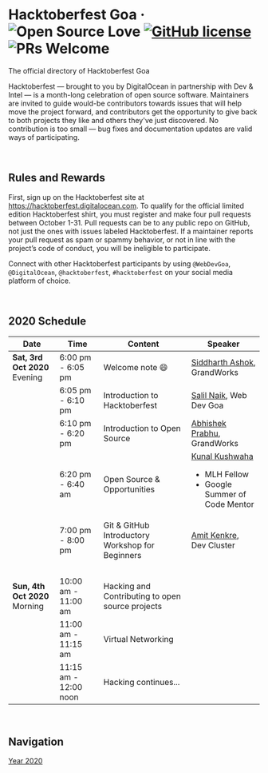 # Hacktoberfest Goa &middot; ![Open Source Love](https://badges.frapsoft.com/os/v2/open-source.svg?v=103) [![GitHub license](https://img.shields.io/badge/license-MIT-blue.svg)](/LICENSE) ![PRs Welcome](https://img.shields.io/badge/PRs-welcome-green.svg)
The official directory of Hacktoberfest Goa

Hacktoberfest — brought to you by DigitalOcean in partnership with Dev & Intel — is a month-long celebration of open source software. Maintainers are invited to guide would-be contributors towards issues that will help move the project forward, and contributors get the opportunity to give back to both projects they like and others they've just discovered. No contribution is too small — bug fixes and documentation updates are valid ways of participating.

<br />

## Rules and Rewards
First, sign up on the Hacktoberfest site at https://hacktoberfest.digitalocean.com. To qualify for the official limited edition Hacktoberfest shirt, you must register and make four pull requests between October 1-31. Pull requests can be to any public repo on GitHub, not just the ones with issues labeled Hacktoberfest. If a maintainer reports your pull request as spam or spammy behavior, or not in line with the project’s code of conduct, you will be ineligible to participate.

Connect with other Hacktoberfest participants by using `@WebDevGoa`, `@DigitalOcean`, `@hacktoberfest`, `#hacktoberfest` on your social media platform of choice. 

<br />

## 2020 Schedule 
Date                                    | Time                  | Content                                           | Speaker
-----                                   |------                 |------                                             | ----
<b>Sat, 3rd Oct 2020</b><br>Evening     | 6:00 pm - 6:05 pm     | Welcome note 😄                                  | [Siddharth Ashok](https://www.linkedin.com/in/siddharthashok/), GrandWorks
&nbsp;                                  | 6:05 pm - 6:10 pm     | Introduction to Hacktoberfest                     | [Salil Naik](https://www.linkedin.com/in/salilnaik/), Web Dev Goa
&nbsp;                                  | 6:10 pm - 6:20 pm     | Introduction to Open Source                       | [Abhishek Prabhu](https://abyshakes.com/), GrandWorks
&nbsp;                                  | 6:20 pm - 6:40 am     | Open Source & Opportunities                       | [Kunal Kushwaha](https://www.linkedin.com/in/kunal-kushwaha/) <ul><li>MLH Fellow</li><li>Google Summer of Code Mentor</li></ul> 
&nbsp;                                  | 7:00 pm - 8:00 pm     | Git & GitHub Introductory Workshop for Beginners  | [Amit Kenkre](https://www.linkedin.com/in/amit-kenkre-705424177/), Dev Cluster
&nbsp;                                  | &nbsp;                | &nbsp;                                            | &nbsp;
<b>Sun, 4th Oct 2020</b><br>Morning     | 10:00 am - 11:00 am   | Hacking and Contributing to open source projects  | &nbsp; 
&nbsp;                                  | 11:00 am - 11:15 am   | Virtual Networking                                | &nbsp; 
&nbsp;                                  | 11:15 am - 12:00 noon | Hacking continues...

<br />

## Navigation 
[Year 2020](/2020/ABOUT)